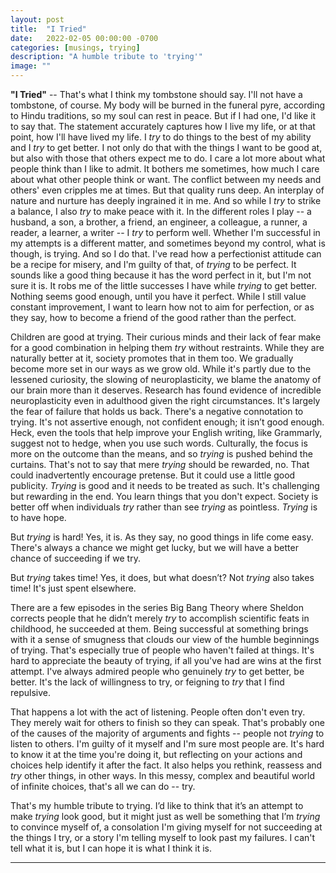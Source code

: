 ```yaml
---
layout: post
title:  "I Tried"
date:   2022-02-05 00:00:00 -0700
categories: [musings, trying]
description: "A humble tribute to 'trying'"
image: ""
---
```

**"I Tried"** -- That's what I think my tombstone should say. I'll not have a tombstone, of course. My body will be burned in the funeral pyre, according to Hindu traditions, so my soul can rest in peace. But if I had one, I'd like it to say that. The statement accurately captures how I live my life, or at that point, how I'll have lived my life. I *try* to do things to the best of my ability and I *try* to get better. I not only do that with the things I want to be good at, but also with those that others expect me to do. I care a lot more about what people think than I like to admit. It bothers me sometimes, how much I care about what other people think or want. The conflict between my needs and others' even cripples me at times. But that quality runs deep. An interplay of nature and nurture has deeply ingrained it in me. And so while I *try* to strike a balance, I also *try* to make peace with it. In the different roles I play -- a husband, a son, a brother, a friend, an engineer, a colleague, a runner, a reader, a learner, a writer -- I *try* to perform well. Whether I'm successful in my attempts is a different matter, and sometimes beyond my control, what is though, is trying. And so I do that. I've read how a perfectionist attitude can be a recipe for misery, and I'm guilty of that, of *trying* to be perfect. It sounds like a good thing because it has the word perfect in it, but I'm not sure it is. It robs me of the little successes I have while *trying* to get better. Nothing seems good enough, until you have it perfect. While I still value constant improvement, I want to learn how not to aim for perfection, or as they say, how to become a friend of the good rather than the perfect.

Children are good at trying. Their curious minds and their lack of fear make for a good combination in helping them *try* without restraints. While they are naturally better at it, society promotes that in them too. We gradually become more set in our ways as we grow old. While it's partly due to the lessened curiosity, the slowing of neuroplasticity, we blame the anatomy of our brain more than it deserves. Research has found evidence of incredible neuroplasticity even in adulthood given the right circumstances. It's largely the fear of failure that holds us back. There's a negative connotation to trying. It's not assertive enough, not confident enough; it isn’t good enough. Heck, even the tools that help improve your English writing, like Grammarly, suggest not to hedge, when you use such words. Culturally, the focus is more on the outcome than the means, and so *trying* is pushed behind the curtains. That's not to say that mere *trying* should be rewarded, no. That could inadvertently encourage pretense. But it could use a little good publicity. *Trying* is good and it needs to be treated as such. It's challenging but rewarding in the end. You learn things that you don't expect. Society is better off when individuals *try* rather than see *trying* as pointless. *Trying* is to have hope.

But *trying* is hard! Yes, it is. As they say, no good things in life come easy. There's always a chance we might get lucky, but we will have a better chance of succeeding if we try.

But *trying* takes time! Yes, it does, but what doesn’t? Not *trying* also takes time! It's just spent elsewhere.

There are a few episodes in the series Big Bang Theory where Sheldon corrects people that he didn’t merely *try* to accomplish scientific feats in childhood, he succeeded at them. Being successful at something brings with it a sense of smugness that clouds our view of the humble beginnings of trying. That's especially true of people who haven't failed at things. It's hard to appreciate the beauty of trying, if all you've had are wins at the first attempt. I've always admired people who genuinely *try* to get better, be better. It's the lack of willingness to try, or feigning to *try* that I find repulsive.

That happens a lot with the act of listening. People often don't even try. They merely wait for others to finish so they can speak. That's probably one of the causes of the majority of arguments and fights -- people not *trying* to listen to others. I'm guilty of it myself and I'm sure most people are. It's hard to know it at the time you're doing it, but reflecting on your actions and choices help identify it after the fact. It also helps you rethink, reassess and *try* other things, in other ways. In this messy, complex and beautiful world of infinite choices, that's all we can do -- try.

That's my humble tribute to trying. I’d like to think that it’s an attempt to make *trying* look good, but it might just as well be something that I’m *trying* to convince myself of, a consolation I'm giving myself for not succeeding at the things I try, or a story I'm telling myself to look past my failures. I can't tell what it is, but I can hope it is what I think it is.

*****
